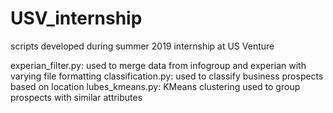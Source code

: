 # USV_internship
scripts developed during summer 2019 internship at US Venture

experian_filter.py: used to merge data from infogroup and experian with varying file formatting
classification.py: used to classify business prospects based on location
lubes_kmeans.py: KMeans clustering used to group prospects with similar attributes

